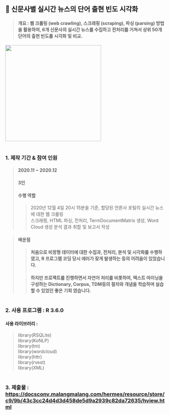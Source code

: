 ## 📌 신문사별 실시간 뉴스의 단어 출현 빈도 시각화
> #### 개요 : 웹 크롤링 (web crawling), 스크래핑 (scraping), 파싱 (parsing) 방법을 활용하여, 6개 신문사의 실시간 뉴스를 수집하고 전처리를 거쳐서 상위 50개 단어의 출현 빈도를 시각화 및 비교.
<img width="300" height="300" src="https://user-images.githubusercontent.com/100699925/156298018-5df5d3fe-d266-47c7-a63f-c90586159dd7.png">

#

### 1. 제작 기간 & 참여 인원
> #### 2020.11 ~ 2020.12
> #### 3인
> #### 수행 역할 
>> 2020년 12월 4일 20시 15분을 기준, 할당된 언론사 포털의 실시간 뉴스에 대한 웹 크롤링  
>> 스크래핑, HTML 파싱, 전처리, TermDocumentMatrix 생성, Word Cloud 생성 
>> 분석 결과 취합 및 보고서 작성

> #### 배운점
>> #### 처음으로 비정형 데이터에 대한 수집과, 전처리, 분석 및 시각화를 수행하였고, R 프로그램 코딩 당시 에러가 잦게 발생하는 등의 어려움이 있었습니다. 
>> #### 하지만 프로젝트를 진행하면서 자연어 처리를 비롯하여, 텍스트 마이닝을 구성하는 Dictionary, Corpus, TDM등의 절차와 개념을 학습하며 실습할 수 있었던 좋은 기회 였습니다.

#

### 2. 사용 프로그램 : R 3.6.0
#### 사용 라이브러리 : 
> library(RSQLite)  
> library(KoNLP)  
> library(tm)  
> library(wordcloud)  
> library(httr)  
> library(rvest)  
> library(XML)  

#

### 3. 제출물 : https://docsconv.malangmalang.com/hermes/resource/store/c9/9b/43c3cc24d4d3d458de5d9a2939c82da72635/hview.html
